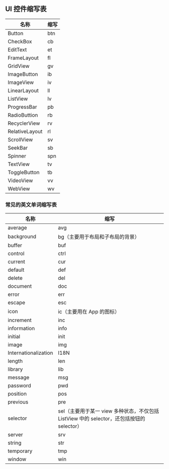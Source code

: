 ## UI 控件缩写表

| 名称            | 缩写 |
| -------------- | ---- |
| Button         | btn  |
| CheckBox       | cb   |
| EditText       | et   |
| FrameLayout    | fl   |
| GridView       | gv   |
| ImageButton    | ib   |
| ImageView      | iv   |
| LinearLayout   | ll   |
| ListView       | lv   |
| ProgressBar    | pb   |
| RadioButtion   | rb   |
| RecyclerView   | rv   |
| RelativeLayout | rl   |
| ScrollView     | sv   |
| SeekBar        | sb   |
| Spinner        | spn  |
| TextView       | tv   |
| ToggleButton   | tb   |
| VideoView      | vv   |
| WebView        | wv   |

### 常见的英文单词缩写表

| 名称                   | 缩写                                       |
| -------------------- | ---------------------------------------- |
| average              | avg                                      |
| background           | bg（主要用于布局和子布局的背景）                        |
| buffer               | buf                                      |
| control              | ctrl                                     |
| current              | cur                                      |
| default              | def                                      |
| delete               | del                                      |
| document             | doc                                      |
| error                | err                                      |
| escape               | esc                                      |
| icon                 | ic（主要用在 App 的图标）                         |
| increment            | inc                                      |
| information          | info                                     |
| initial              | init                                     |
| image                | img                                      |
| Internationalization | I18N                                     |
| length               | len                                      |
| library              | lib                                      |
| message              | msg                                      |
| password             | pwd                                      |
| position             | pos                                      |
| previous             | pre                                      |
| selector             | sel（主要用于某一 view 多种状态，不仅包括 ListView 中的 selector，还包括按钮的 selector） |
| server               | srv                                      |
| string               | str                                      |
| temporary            | tmp                                      |
| window               | win                                      |
